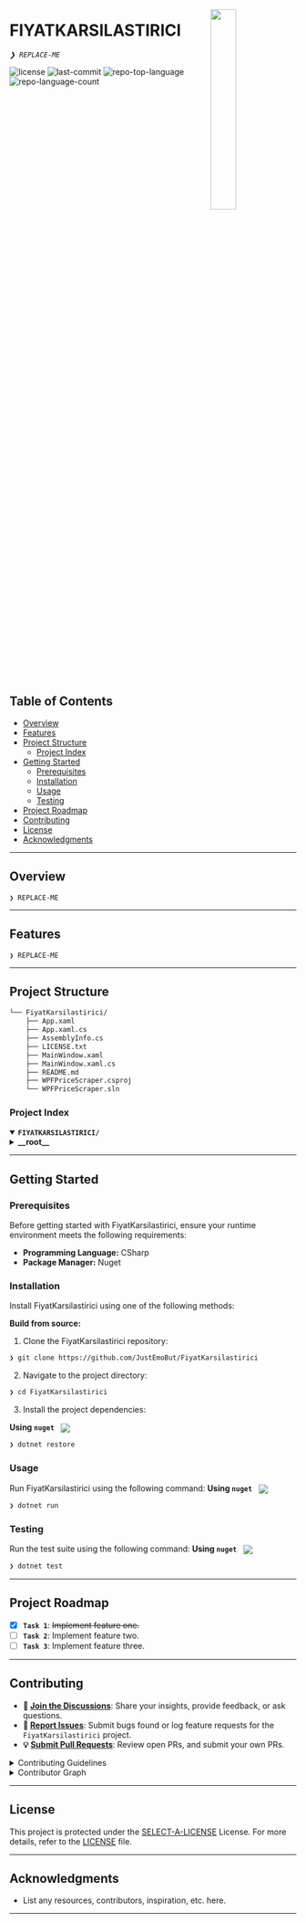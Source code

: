 <div align="left" style="position: relative;">
<img src="https://img.icons8.com/external-tal-revivo-regular-tal-revivo/96/external-readme-is-a-easy-to-build-a-developer-hub-that-adapts-to-the-user-logo-regular-tal-revivo.png" align="right" width="30%" style="margin: -20px 0 0 20px;">
<h1>FIYATKARSILASTIRICI</h1>
<p align="left">
	<em><code>❯ REPLACE-ME</code></em>
</p>
<p align="left">
	<img src="https://img.shields.io/github/license/JustEmoBut/FiyatKarsilastirici?style=default&logo=opensourceinitiative&logoColor=white&color=0080ff" alt="license">
	<img src="https://img.shields.io/github/last-commit/JustEmoBut/FiyatKarsilastirici?style=default&logo=git&logoColor=white&color=0080ff" alt="last-commit">
	<img src="https://img.shields.io/github/languages/top/JustEmoBut/FiyatKarsilastirici?style=default&color=0080ff" alt="repo-top-language">
	<img src="https://img.shields.io/github/languages/count/JustEmoBut/FiyatKarsilastirici?style=default&color=0080ff" alt="repo-language-count">
</p>
<p align="left"><!-- default option, no dependency badges. -->
</p>
<p align="left">
	<!-- default option, no dependency badges. -->
</p>
</div>
<br clear="right">

##  Table of Contents

- [ Overview](#-overview)
- [ Features](#-features)
- [ Project Structure](#-project-structure)
  - [ Project Index](#-project-index)
- [ Getting Started](#-getting-started)
  - [ Prerequisites](#-prerequisites)
  - [ Installation](#-installation)
  - [ Usage](#-usage)
  - [ Testing](#-testing)
- [ Project Roadmap](#-project-roadmap)
- [ Contributing](#-contributing)
- [ License](#-license)
- [ Acknowledgments](#-acknowledgments)

---

##  Overview

<code>❯ REPLACE-ME</code>

---

##  Features

<code>❯ REPLACE-ME</code>

---

##  Project Structure

```sh
└── FiyatKarsilastirici/
    ├── App.xaml
    ├── App.xaml.cs
    ├── AssemblyInfo.cs
    ├── LICENSE.txt
    ├── MainWindow.xaml
    ├── MainWindow.xaml.cs
    ├── README.md
    ├── WPFPriceScraper.csproj
    └── WPFPriceScraper.sln
```


###  Project Index
<details open>
	<summary><b><code>FIYATKARSILASTIRICI/</code></b></summary>
	<details> <!-- __root__ Submodule -->
		<summary><b>__root__</b></summary>
		<blockquote>
			<table>
			<tr>
				<td><b><a href='https://github.com/JustEmoBut/FiyatKarsilastirici/blob/master/LICENSE.txt'>LICENSE.txt</a></b></td>
				<td><code>❯ REPLACE-ME</code></td>
			</tr>
			<tr>
				<td><b><a href='https://github.com/JustEmoBut/FiyatKarsilastirici/blob/master/App.xaml'>App.xaml</a></b></td>
				<td><code>❯ REPLACE-ME</code></td>
			</tr>
			<tr>
				<td><b><a href='https://github.com/JustEmoBut/FiyatKarsilastirici/blob/master/MainWindow.xaml.cs'>MainWindow.xaml.cs</a></b></td>
				<td><code>❯ REPLACE-ME</code></td>
			</tr>
			<tr>
				<td><b><a href='https://github.com/JustEmoBut/FiyatKarsilastirici/blob/master/AssemblyInfo.cs'>AssemblyInfo.cs</a></b></td>
				<td><code>❯ REPLACE-ME</code></td>
			</tr>
			<tr>
				<td><b><a href='https://github.com/JustEmoBut/FiyatKarsilastirici/blob/master/MainWindow.xaml'>MainWindow.xaml</a></b></td>
				<td><code>❯ REPLACE-ME</code></td>
			</tr>
			<tr>
				<td><b><a href='https://github.com/JustEmoBut/FiyatKarsilastirici/blob/master/WPFPriceScraper.sln'>WPFPriceScraper.sln</a></b></td>
				<td><code>❯ REPLACE-ME</code></td>
			</tr>
			<tr>
				<td><b><a href='https://github.com/JustEmoBut/FiyatKarsilastirici/blob/master/App.xaml.cs'>App.xaml.cs</a></b></td>
				<td><code>❯ REPLACE-ME</code></td>
			</tr>
			<tr>
				<td><b><a href='https://github.com/JustEmoBut/FiyatKarsilastirici/blob/master/WPFPriceScraper.csproj'>WPFPriceScraper.csproj</a></b></td>
				<td><code>❯ REPLACE-ME</code></td>
			</tr>
			</table>
		</blockquote>
	</details>
</details>

---
##  Getting Started

###  Prerequisites

Before getting started with FiyatKarsilastirici, ensure your runtime environment meets the following requirements:

- **Programming Language:** CSharp
- **Package Manager:** Nuget


###  Installation

Install FiyatKarsilastirici using one of the following methods:

**Build from source:**

1. Clone the FiyatKarsilastirici repository:
```sh
❯ git clone https://github.com/JustEmoBut/FiyatKarsilastirici
```

2. Navigate to the project directory:
```sh
❯ cd FiyatKarsilastirici
```

3. Install the project dependencies:


**Using `nuget`** &nbsp; [<img align="center" src="https://img.shields.io/badge/C%23-239120.svg?style={badge_style}&logo=c-sharp&logoColor=white" />](https://docs.microsoft.com/en-us/dotnet/csharp/)

```sh
❯ dotnet restore
```




###  Usage
Run FiyatKarsilastirici using the following command:
**Using `nuget`** &nbsp; [<img align="center" src="https://img.shields.io/badge/C%23-239120.svg?style={badge_style}&logo=c-sharp&logoColor=white" />](https://docs.microsoft.com/en-us/dotnet/csharp/)

```sh
❯ dotnet run
```


###  Testing
Run the test suite using the following command:
**Using `nuget`** &nbsp; [<img align="center" src="https://img.shields.io/badge/C%23-239120.svg?style={badge_style}&logo=c-sharp&logoColor=white" />](https://docs.microsoft.com/en-us/dotnet/csharp/)

```sh
❯ dotnet test
```


---
##  Project Roadmap

- [X] **`Task 1`**: <strike>Implement feature one.</strike>
- [ ] **`Task 2`**: Implement feature two.
- [ ] **`Task 3`**: Implement feature three.

---

##  Contributing

- **💬 [Join the Discussions](https://github.com/JustEmoBut/FiyatKarsilastirici/discussions)**: Share your insights, provide feedback, or ask questions.
- **🐛 [Report Issues](https://github.com/JustEmoBut/FiyatKarsilastirici/issues)**: Submit bugs found or log feature requests for the `FiyatKarsilastirici` project.
- **💡 [Submit Pull Requests](https://github.com/JustEmoBut/FiyatKarsilastirici/blob/main/CONTRIBUTING.md)**: Review open PRs, and submit your own PRs.

<details closed>
<summary>Contributing Guidelines</summary>

1. **Fork the Repository**: Start by forking the project repository to your github account.
2. **Clone Locally**: Clone the forked repository to your local machine using a git client.
   ```sh
   git clone https://github.com/JustEmoBut/FiyatKarsilastirici
   ```
3. **Create a New Branch**: Always work on a new branch, giving it a descriptive name.
   ```sh
   git checkout -b new-feature-x
   ```
4. **Make Your Changes**: Develop and test your changes locally.
5. **Commit Your Changes**: Commit with a clear message describing your updates.
   ```sh
   git commit -m 'Implemented new feature x.'
   ```
6. **Push to github**: Push the changes to your forked repository.
   ```sh
   git push origin new-feature-x
   ```
7. **Submit a Pull Request**: Create a PR against the original project repository. Clearly describe the changes and their motivations.
8. **Review**: Once your PR is reviewed and approved, it will be merged into the main branch. Congratulations on your contribution!
</details>

<details closed>
<summary>Contributor Graph</summary>
<br>
<p align="left">
   <a href="https://github.com{/JustEmoBut/FiyatKarsilastirici/}graphs/contributors">
      <img src="https://contrib.rocks/image?repo=JustEmoBut/FiyatKarsilastirici">
   </a>
</p>
</details>

---

##  License

This project is protected under the [SELECT-A-LICENSE](https://choosealicense.com/licenses) License. For more details, refer to the [LICENSE](https://choosealicense.com/licenses/) file.

---

##  Acknowledgments

- List any resources, contributors, inspiration, etc. here.

---
